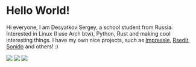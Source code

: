 # Hello World!

Hi everyone, I am Desyatkov Sergey, a school student from Russia. Interested in Linux (I use Arch btw), Python, Rust and making cool interesting things. I have my own nice projects, such as [Impressle](https://github.com/desyatkoff/impressle), [Rsedit](https://github.com/desyatkoff/rsedit), [Sonido](https://github.com/desyatkoff/sonido) and others! :)

![](https://github-readme-stats.vercel.app/api?username=desyatkoff&custom_title=Account%20Info&show=reviews,discussions_started,discussions_answered,prs_merged,prs_merged_percentage&show_icons=true&icon_color=ffffff&theme=github_dark&hide_border=true)
![](https://github-readme-stats.vercel.app/api/top-langs/?username=desyatkoff&custom_title=Languages%20Usage&layout=donut&langs_count=8&theme=github_dark&hide_border=true)
![](https://github-profile-trophy.vercel.app/?username=desyatkoff&no-frame=true&theme=darkhub)
